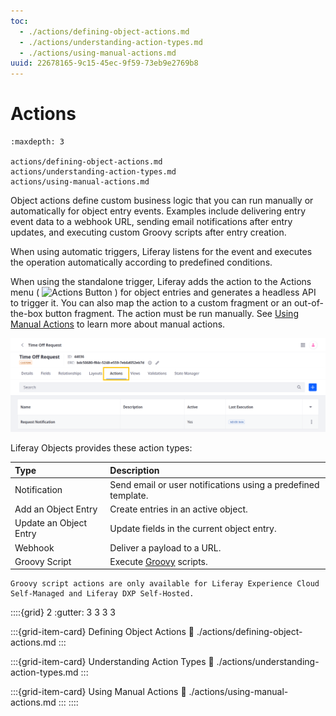 ```yaml
---
toc:
  - ./actions/defining-object-actions.md
  - ./actions/understanding-action-types.md
  - ./actions/using-manual-actions.md
uuid: 22678165-9c15-45ec-9f59-73eb9e2769b8
---
```

# Actions

```{toctree}
:maxdepth: 3

actions/defining-object-actions.md
actions/understanding-action-types.md
actions/using-manual-actions.md
```

Object actions define custom business logic that you can run manually or automatically for object entry events. Examples include delivering entry event data to a webhook URL, sending email notifications after entry updates, and executing custom Groovy scripts after entry creation.

When using automatic triggers, Liferay listens for the event and executes the operation automatically according to predefined conditions. 

When using the standalone trigger, Liferay adds the action to the Actions menu ( ![Actions Button](../../../images/icon-actions.png) ) for object entries and generates a headless API to trigger it. You can also map the action to a custom fragment or an out-of-the-box button fragment. The action must be run manually. See [Using Manual Actions](./actions/using-manual-actions.md) to learn more about manual actions.

![Add actions to object definitions.](./actions/images/01.png)

Liferay Objects provides these action types:

| Type | Description |
| :--- | :--- |
| Notification | Send email or user notifications using a predefined template. |
| Add an Object Entry | Create entries in an active object. |
| Update an Object Entry | Update fields in the current object entry. |
| Webhook | Deliver a payload to a URL. |
| Groovy Script | Execute [Groovy](https://groovy-lang.org/) scripts. |

```{important}
Groovy script actions are only available for Liferay Experience Cloud Self-Managed and Liferay DXP Self-Hosted.
```

<!--TASK: When client extensions docs are ready, mention being able to add Action Types and Notification Types.-->


::::{grid} 2
:gutter: 3 3 3 3

:::{grid-item-card} Defining Object Actions
:link: ./actions/defining-object-actions.md
:::

:::{grid-item-card} Understanding Action Types
:link: ./actions/understanding-action-types.md
:::

:::{grid-item-card} Using Manual Actions
:link: ./actions/using-manual-actions.md
:::
::::
